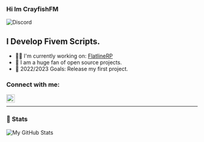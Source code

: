 ### Hi Im CrayfishFM

![Discord](https://img.shields.io/badge/Discord-Meth%20Is%20Good%235828-green)

## I Develop Fivem Scripts.

- 👨‍💻 I'm currently working on: [FlatlineRP](https://github.com/CrayFishFM/FlatlineRP)
- 📖 I am a huge fan of open source projects.
- 🥅 2022/2023 Goals: Release my first project. 

### Connect with me:

[<img align="left" alt="ThymonA | Mail" width="22px" src="https://raw.githubusercontent.com/FortAwesome/Font-Awesome/master/svgs/regular/envelope.svg" />][mail]

<br />

---

### 📕 Stats

<img align="left" alt="My GitHub Stats" src="https://github-readme-stats.vercel.app/api?username=CrayFishFM&show_icons=true&theme=buefy&locale=en&title_color=a600ff&icon_color=ff0088&text_color=32004d" />

[mail]: mailto:mistercrayfish08@gmail.com
[repos]: https://github.com/CrayFishFM?tab=repositories
